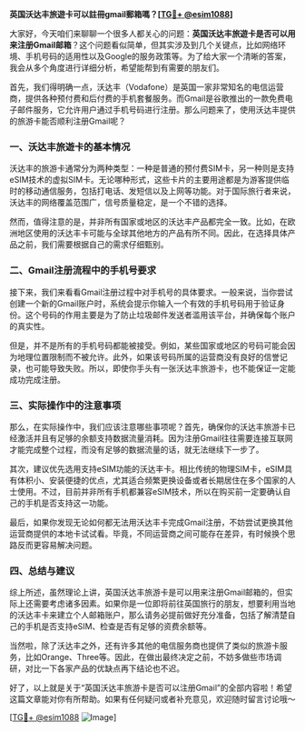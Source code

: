 **英国沃达丰旅遊卡可以註冊gmail郵箱嗎？[[TG💪+ @esim1088](https://t.me/s/esim1088)]**

大家好，今天咱们来聊聊一个很多人都关心的问题：**英国沃达丰旅遊卡是否可以用来注册Gmail邮箱**？这个问题看似简单，但其实涉及到几个关键点，比如网络环境、手机号码的适用性以及Google的服务政策等。为了给大家一个清晰的答案，我会从多个角度进行详细分析，希望能帮到有需要的朋友们。

首先，我们得明确一点，沃达丰（Vodafone）是英国一家非常知名的电信运营商，提供各种预付费和后付费的手机套餐服务。而Gmail是谷歌推出的一款免费电子邮件服务，它允许用户通过手机号码进行注册。那么问题来了，使用沃达丰提供的旅游卡能否顺利注册Gmail呢？

### 一、沃达丰旅遊卡的基本情况

沃达丰的旅游卡通常分为两种类型：一种是普通的预付费SIM卡，另一种则是支持eSIM技术的虚拟SIM卡。无论哪种形式，这些卡片的主要用途都是为游客提供临时的移动通信服务，包括打电话、发短信以及上网等功能。对于国际旅行者来说，沃达丰的网络覆盖范围广，信号质量稳定，是一个不错的选择。

然而，值得注意的是，并非所有国家或地区的沃达丰产品都完全一致。比如，在欧洲地区使用的沃达丰卡可能与全球其他地方的产品有所不同。因此，在选择具体产品之前，我们需要根据自己的需求仔细甄别。

### 二、Gmail注册流程中的手机号要求

接下来，我们来看看Gmail注册过程中对手机号的具体要求。一般来说，当你尝试创建一个新的Gmail账户时，系统会提示你输入一个有效的手机号码用于验证身份。这个号码的作用主要是为了防止垃圾邮件发送者滥用该平台，并确保每个账户的真实性。

但是，并不是所有的手机号码都能被接受。例如，某些国家或地区的号码可能会因为地理位置限制而不被允许。此外，如果该号码所属的运营商没有良好的信誉记录，也可能导致失败。所以，即使你手头有一张沃达丰旅游卡，也不能保证一定能成功完成注册。

### 三、实际操作中的注意事项

那么，在实际操作中，我们应该注意哪些事项呢？首先，确保你的沃达丰旅游卡已经激活并且有足够的余额支持数据流量消耗。因为注册Gmail往往需要连接互联网才能完成整个过程，而没有足够的数据流量的话，就无法继续下一步了。

其次，建议优先选用支持eSIM功能的沃达丰卡。相比传统的物理SIM卡，eSIM具有体积小、安装便捷的优点，尤其适合频繁更换设备或者长期居住在多个国家的人士使用。不过，目前并非所有手机都兼容eSIM技术，所以在购买前一定要确认自己的手机是否支持这一功能。

最后，如果你发现无论如何都无法用沃达丰卡完成Gmail注册，不妨尝试更换其他运营商提供的本地卡试试看。毕竟，不同运营商之间可能存在差异，有时候换个思路反而更容易解决问题。

### 四、总结与建议

综上所述，虽然理论上讲，英国沃达丰旅游卡是可以用来注册Gmail邮箱的，但实际上还需要考虑诸多因素。如果你是一位即将前往英国旅行的朋友，想要利用当地的沃达丰卡来建立个人邮箱账户，那么请务必提前做好充分准备，包括了解清楚自己的手机是否支持eSIM、检查是否有足够的资费余额等。

当然啦，除了沃达丰之外，还有许多其他的电信服务商也提供了类似的旅游卡服务，比如Orange、Three等。因此，在做出最终决定之前，不妨多做些市场调研，对比一下各家产品的优缺点再下结论也不迟。

好了，以上就是关于“英国沃达丰旅游卡是否可以注册Gmail”的全部内容啦！希望这篇文章能对你有所帮助。如果有任何疑问或者补充意见，欢迎随时留言讨论哦～ 

[[TG💪+ @esim1088](https://t.me/s/esim1088) ![Image](https://i.postimg.cc/4NQfJmqS/Snipaste-2025-05-13-00-14-12.png)]